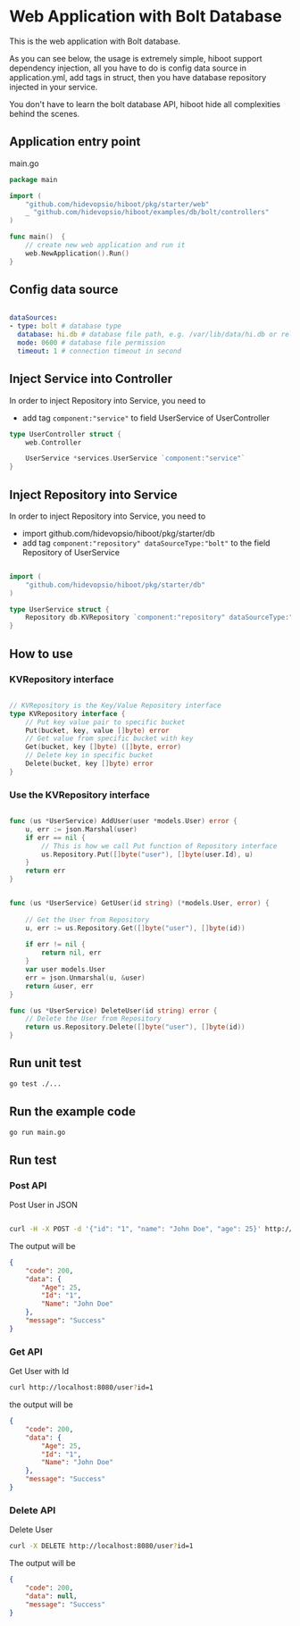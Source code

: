 # Web Application with Bolt Database

This is the web application with Bolt database.

As you can see below, the usage is extremely simple, hiboot support dependency injection, all you have to do is config data source in application.yml, add tags in struct, then you have database repository injected in your service.

You don't have to learn the bolt database API, hiboot hide all complexities behind the scenes.

## Application entry point 

main.go

```go
package main

import (
	"github.com/hidevopsio/hiboot/pkg/starter/web"
	_ "github.com/hidevopsio/hiboot/examples/db/bolt/controllers"
)

func main()  {
	// create new web application and run it
	web.NewApplication().Run()
}
```

## Config data source

```yaml

dataSources:
- type: bolt # database type
  database: hi.db # database file path, e.g. /var/lib/data/hi.db or relative path hi.db
  mode: 0600 # database file permission
  timeout: 1 # connection timeout in second


```

## Inject Service into Controller

In order to inject Repository into Service, you need to 

* add tag `component:"service"` to field UserService of UserController

```go
type UserController struct {
	web.Controller

	UserService *services.UserService `component:"service"`
}

```

## Inject Repository into Service

In order to inject Repository into Service, you need to 

* import github.com/hidevopsio/hiboot/pkg/starter/db
* add tag `component:"repository" dataSourceType:"bolt"` to the field Repository of UserService


```go

import (
	"github.com/hidevopsio/hiboot/pkg/starter/db"
)

type UserService struct {
	Repository db.KVRepository `component:"repository" dataSourceType:"bolt"`
}

```

## How to use

### KVRepository interface

```go

// KVRepository is the Key/Value Repository interface
type KVRepository interface {
	// Put key value pair to specific bucket
	Put(bucket, key, value []byte) error
	// Get value from specific bucket with key
	Get(bucket, key []byte) ([]byte, error)
	// Delete key in specific bucket
	Delete(bucket, key []byte) error
}

```

### Use the KVRepository interface

```go

func (us *UserService) AddUser(user *models.User) error {
	u, err := json.Marshal(user)
	if err == nil {
		// This is how we call Put function of Repository interface
		us.Repository.Put([]byte("user"), []byte(user.Id), u)
	}
	return err
}


func (us *UserService) GetUser(id string) (*models.User, error) {
	
	// Get the User from Repository
	u, err := us.Repository.Get([]byte("user"), []byte(id))
	
	if err != nil {
		return nil, err
	}
	var user models.User
	err = json.Unmarshal(u, &user)
	return &user, err
}

func (us *UserService) DeleteUser(id string) error {
	// Delete the User from Repository
	return us.Repository.Delete([]byte("user"), []byte(id))
}

```

## Run unit test
```bash
go test ./...
```

## Run the example code
```bash
go run main.go
```

## Run test

### Post API

Post User in JSON

```bash

curl -H -X POST -d '{"id": "1", "name": "John Doe", "age": 25}' http://localhost:8080/user

```

The output will be 

```json
{
    "code": 200, 
    "data": {
        "Age": 25, 
        "Id": "1", 
        "Name": "John Doe"
    }, 
    "message": "Success"
}
```

### Get API

Get User with Id

```bash
curl http://localhost:8080/user?id=1
```

the output will be

```json
{
    "code": 200, 
    "data": {
        "Age": 25, 
        "Id": "1", 
        "Name": "John Doe"
    }, 
    "message": "Success"
}
```

### Delete API

Delete User

```bash
curl -X DELETE http://localhost:8080/user?id=1  
```

The output will be

```json
{
    "code": 200, 
    "data": null, 
    "message": "Success"
}

```